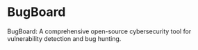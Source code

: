 # BugBoard
BugBoard: A comprehensive open-source cybersecurity tool for vulnerability detection and bug hunting.
